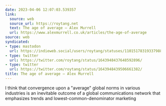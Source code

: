 ```yaml
---
date: 2023-04-06 12:07:03.539357
link:
  source: web
  source_url: https://roytang.net
  text: The age of average — Alex Murrell
  url: https://www.alexmurrell.co.uk/articles/the-age-of-average
source: web
syndicated:
- type: mastodon
  url: https://indieweb.social/users/roytang/statuses/110151783193379882
- type: twitter
  url: https://twitter.com/roytang/status/1643948437648592896/
- type: twitter
  url: https://twitter.com/roytang/status/1643948439506661382/
title: The age of average — Alex Murrell
---
```


I think that convergence upon a "average" global norms in various industries is an inevitable outcome of a global communications network that emphasizes trends and lowest-common-denominator marketing